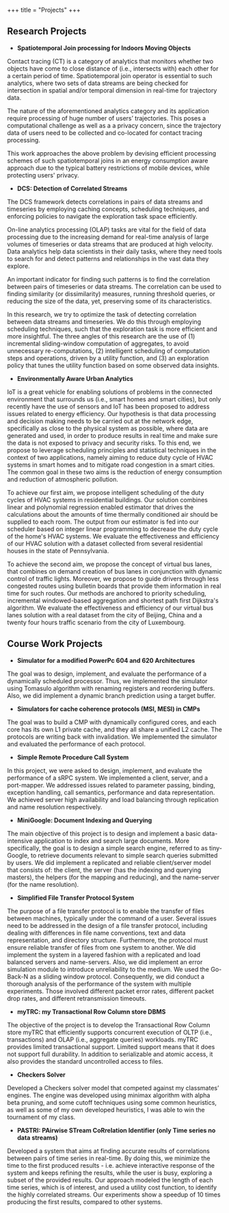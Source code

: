 +++
title = "Projects"
+++

## Research Projects

* **Spatiotemporal Join processing for Indoors Moving Objects**

Contact tracing (CT) is a category of analytics that monitors whether two objects have come to close distance of (i.e., intersects with) each other for a certain period of time. Spatiotemporal join operator is essential to such analytics, where two sets of data streams are being checked for intersection in spatial and/or temporal dimension in real-time for trajectory data. 

The nature of the aforementioned analytics category and its application require processing of huge number of users’ trajectories. This poses a computational challenge as well as a a privacy concern, since the trajectory data of users need to be collected and co-located for contact tracing processing. 

This work approaches the above problem by devising efficient processing schemes of such spatiotemporal joins in an energy consumption aware approach due to the typical battery restrictions of mobile devices, while protecting users' privacy.

* **DCS: Detection of Correlated Streams**

The DCS framework detects correlations in pairs of data streams and timeseries by employing caching concepts, scheduling techniques, and enforcing policies to navigate the exploration task space efficiently.

On-line analytics processing (OLAP) tasks are vital for the field of data processing due to the increasing demand for real-time analysis of large volumes of timeseries or data streams that are produced at high velocity. Data analytics help data scientists in their daily tasks, where they need tools to search for and detect patterns and relationships in the vast data they explore.

An important indicator for finding such patterns is to find the correlation between pairs of timeseries or data streams. The correlation can be used to finding similarity (or dissimilarity) measures, running threshold queries, or reducing the size of the data, yet, preserving some of its characteristics.

In this research, we try to optimize the task of detecting correlation between data streams and timeseries. We do this through employing scheduling techniques, such that the exploration task is more efficient and more insightful. The three angles of this research are the use of (1) incremental sliding-window computation of aggregates, to avoid unnecessary re-computations, (2) intelligent scheduling of computation steps and operations, driven by a utility function, and (3) an exploration policy that tunes the utility function based on some observed data insights.

* **Environmentally Aware Urban Analytics**

IoT is a great vehicle for enabling solutions of problems in the connected environment that surrounds us (i.e., smart homes and smart cities), but only recently have the use of sensors and IoT has been proposed to address issues related to energy efficiency. Our hypothesis is that data processing and decision making needs to be carried out at the network edge, specifically as close to the physical system as possible, where data are generated and used, in order to produce results in real time and make sure the data is not exposed to privacy and security risks. To this end, we propose to leverage scheduling principles and statistical techniques in the context of two applications, namely aiming to reduce duty cycle of HVAC systems in smart homes and to mitigate road congestion in a smart cities. The common goal in these two aims is the reduction of energy consumption and reduction of atmospheric pollution.

To achieve our first aim, we propose intelligent scheduling of the duty cycles of HVAC systems in residential buildings. Our solution combines linear and polynomial regression enabled estimator that drives the calculations about the amounts of time thermally conditioned air should be supplied to each room. The output from our estimator is fed into our scheduler based on integer linear programming to decrease the duty cycle of the home's HVAC systems. We evaluate the effectiveness and efficiency of our HVAC solution with a dataset collected from several residential houses in the state of Pennsylvania.

To achieve the second aim, we propose the concept of virtual bus lanes, that combines on demand creation of bus lanes in conjunction with dynamic control of traffic lights. Moreover, we propose to guide drivers through less congested routes using bulletin boards that provide them information in real time for such routes. Our methods are anchored to priority scheduling, incremental windowed-based aggregation and shortest path first Dijkstra's algorithm. We evaluate the effectiveness and efficiency of our virtual bus lanes solution with a real dataset from the city of Beijing, China and a twenty four hours traffic scenario from the city of Luxembourg.


## Course Work Projects

* **Simulator for a modified PowerPc 604 and 620 Architectures**

 The goal was to design, implement, and evaluate the performance of a dynamically scheduled processor. Thus, we implemented the simulator using Tomasulo algorithm with renaming registers and reordering buffers. Also, we did implement a dynamic branch prediction using a target buffer.

* **Simulators for cache coherence protocols (MSI, MESI) in CMPs**

The goal was to build a CMP with dynamically configured cores, and each core has its own L1 private cache, and they all share a unified L2 cache. The protocols are writing back with invalidation. We implemented the simulator and evaluated the performance of each protocol. 

* **Simple Remote Procedure Call System**

In this project, we were asked to design, implement, and evaluate the performance of a sRPC system. We implemented a client, server, and a port-mapper. We addressed issues related to parameter passing, binding, exception handling, call semantics, performance and data representation. We achieved server high availability and load balancing through replication and name resolution respectively. 

* **MiniGoogle: Document Indexing and Querying**

The main objective of this project is to design and implement a basic data-intensive application to index and search large documents. More specifically, the goal is to design a simple search engine, referred to as tiny-Google, to retrieve documents relevant to simple search queries submitted by users. We did implement a replicated and reliable client/server model that consists of: the client, the server (has the indexing and querying masters), the helpers (for the mapping and reducing), and the name-server (for the name resolution).

* **Simplified File Transfer Protocol System**

The purpose of a file transfer protocol is to enable the transfer of files between machines, typically under the command of a user. Several issues need to be addressed in the design of a file transfer protocol, including dealing with differences in file name conventions, text and data representation, and directory structure. Furthermore, the protocol must ensure reliable transfer of files from one system to another. We did implement the system in a layered fashion with a replicated and load balanced servers and name-servers. Also, we did implement an error simulation module to introduce unreliability to the medium. We used the Go-Back-N as a sliding window protocol. Consequently, we did conduct a thorough analysis of the performance of the system with multiple experiments. Those involved different packet error rates, different packet drop rates, and different retransmission timeouts. 

* **myTRC: my Transactional Row Column store DBMS**

The objective of the project is to develop the Transactional Row Column store myTRC that efficiently supports concurrent execution of OLTP (i.e., transactions) and OLAP (i.e., aggregate queries) workloads. myTRC provides limited transactional support. Limited support means that it does not support full durability. In addition to serializable and atomic access, it also provides the standard uncontrolled access to files.

* **Checkers Solver**

Developed a Checkers solver model that competed against my classmates’ engines. The engine was developed using minimax algorithm with alpha beta pruning, and some cutoff techniques using some common heuristics, as well as some of my own developed heuristics, I was able to win the tournament of my class. 

* **PASTRI: PAirwise STream CoRrelation Identifier (only Time series no data streams)**

Developed a system that aims at finding accurate results of correlations between pairs of time series in real-time. By doing this, we minimize the time to the first produced results - i.e. achieve interactive response of the system and keeps refining the results, while the user is busy, exploring a subset of the provided results. Our approach modeled the length of each time series, which is of interest, and used a utility cost function, to identify the highly correlated streams. Our experiments show a speedup of 10 times producing the first results, compared to other systems. 